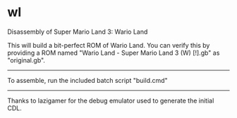 # wl
Disassembly of Super Mario Land 3: Wario Land

This will build a bit-perfect ROM of Wario Land. You can verify this by providing a ROM named "Wario Land - Super Mario Land 3 (W) [!].gb" as "original.gb".

-------------

To assemble, run the included batch script "build.cmd"

-------------

Thanks to lazigamer for the debug emulator used to generate the initial CDL.